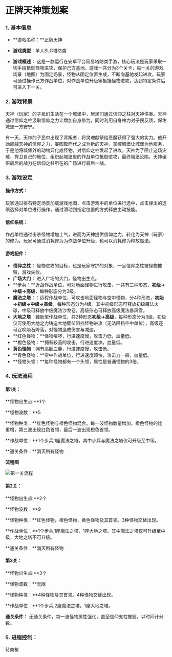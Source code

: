 # 				正牌天神策划案

### 1. 基本信息

- **游戏名称：**正牌天神


- **游戏类型**：单人SLG塔防类
- **游戏概述：** 这是一款运行在安卓平台简易塔防类手游，核心玩法是玩家采取一切手段抵御怪物进攻，保护己方基地。游戏一共分为3个关卡，每一关的游戏场景（地图）为固定场景，怪物从固定位置生成，不断向基地发起进攻，玩家可通过操作己方作战单位，对作战单位升级等抵挡怪物进攻，达到特定条件后可进入下一关。

### 2. 游戏背景

   天神（玩家）的子民们生活在一个城堡中，居民们通过信仰之柱对天神供奉。天神通过信仰之柱汲取信仰之力让增加自身修为，同时利用自身神力对子民反馈，保佑城堡一方安宁。

有一天，天神的子民中出现了背叛者，将灵魂献祭给恶魔获得了强大的实力。他开始觊觎天神的信仰之力，妄图取而代之成为新的天神，掌控城堡让城堡为他服务，于是他将城堡外的动物异化成怪物，对信仰之柱发起了进攻。天神为了阻止这场灾难，捍卫自己的地位，组织起城堡里的作战单位抵御进攻，最终城堡沦陷，天神组织最后的战力在信仰之柱所在的广场进行最后一战。



### 3. 游戏设定

#### 操作方式：

玩家通过排石特定场景加载游戏地图，点击游戏中的单位进行选中，点击弹出的选项选择对单位进行操作，通过滑动到指定位置的方式释放主动技能。

#### 信仰系统：

作战单位通过击杀怪物增加士气，进而为天神提供信仰之力，转化为天神（玩家）的修为。玩家可通过消耗修为为作战单位升级，也可以消耗修为释放魔法。



#### 游戏配件：

- **信仰之柱：** 怪物进攻的目标，也是玩家守护的对象，一旦信仰之柱被怪物摧毁，游戏失败。
- **广场大门：**  进入广场的大门，怪物出生点。
- **步兵：**近战作战单位，可对地面怪物进行攻击，一共有三种形态，**初级→中级→高级**，每种形态分为3级。
- **魔法之塔：**：远程作战单位，可攻击地面怪物与空中怪物，分4种形态，**初始→初级→中级→高级**，每种形态分为4级。其中初级形态可释放初级魔法火球，中级可释放中级魔法沙龙卷，高级形态可释放高级魔法暴风雪。
- **大地之塔**：辅助型作战单位，共2种形态**初级→高级**，每种形态分为3级。初级仅可使用大地之力铸造大地壁垒阻挡怪物进攻（无法阻挡空中单位），高级还可召唤陨石降落，对怪物造成伤害与减速。
- **红色怪物：**怪物喽啰，行进速度慢，攻击力低，血量低。
- **橙色怪物：**拥有较高的攻击，行进速度块，血量低。
- **黄色怪物**：拥有高额血量，行进速度慢，攻击低。
- **青色怪物：**空中作战单位，行进速度超快，攻击力一般，血量低。
- **怪物头领：**每种怪物都有一个头领，属性是普通怪物的3倍。

### 4. 玩法流程

#### 第1关：

**怪物出生点:**1个

**怪物波数：**5

**怪物种类：**红色怪物与橙色怪物混合。每一波怪物数量增加，橙色怪物的比重增，第三波出现红色首领，最后一波出现橙色首领。

**作战单位：**1个步兵,1座魔法之塔。其中步兵与魔法之塔仅可升级至中级。

**通关条件：**消灭所有怪物

**流程图**

![第一关流程](第一关流程.png)



#### 第2关：

**怪物出生点:**2个

**怪物波数：**9

**怪物种类：**红色怪物，橙色怪物，黄色怪物及其首领。3种怪物交替出现。

**作战单位：**1个步兵,1座魔法之塔，1座大地之塔。其中魔法之塔仅可升级至中级，大地之塔不可升级。

**通关条件：**消灭所有怪物





#### 第3关：

**怪物出生点:**3个

**怪物波数：**无限

**怪物种类：**4种怪物及其首领。4种怪物交替出现。

**作战单位：**1个步兵,2座魔法之塔，1座大地之塔。

**通关条件：** 无通关条件，每一波怪物属性强化，直至信仰支柱摧毁，以时间计分数。





### 5. 进程控制：

待商榷